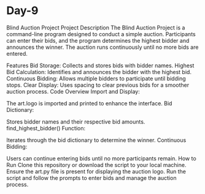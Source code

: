 # Day-9
Blind Auction Project
Project Description
The Blind Auction Project is a command-line program designed to conduct a simple auction. Participants can enter their bids, and the program determines the highest bidder and announces the winner. The auction runs continuously until no more bids are entered.

Features
Bid Storage: Collects and stores bids with bidder names.
Highest Bid Calculation: Identifies and announces the bidder with the highest bid.
Continuous Bidding: Allows multiple bidders to participate until bidding stops.
Clear Display: Uses spacing to clear previous bids for a smoother auction process.
Code Overview
Import and Display:

The art.logo is imported and printed to enhance the interface.
Bid Dictionary:

Stores bidder names and their respective bid amounts.
find_highest_bidder() Function:

Iterates through the bid dictionary to determine the winner.
Continuous Bidding:

Users can continue entering bids until no more participants remain.
How to Run
Clone this repository or download the script to your local machine.
Ensure the art.py file is present for displaying the auction logo.
Run the script and follow the prompts to enter bids and manage the auction process.
